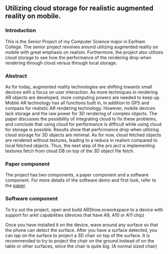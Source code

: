 ## Utilizing cloud storage for realistic augmented reality on mobile.
### Introduction
This is the Senior Project of my Computer Science major in Earlham College. The senior project revolves around utilizing augmented reality on mobile with great emphasis on realism. Furthermore, the project also utilizes cloud storage to see how the performance of the rendering drop when rendering through cloud versus through local storage.

### Abstract
As for today, augmented reality technologies are shifting towards small devices with a focus on user interaction. As more techniques in rendering AR objects are developed, more computing powers are needed to keep up. Mobile AR technology has all functions built in, in addition to GPS and compass for realistic AR rendering technology. However, mobile devices lack storage and the raw power for 3D rendering of complex objects. The paper discusses the possibility of integrating cloud to fix these problems, and conclude that using cloud for performance is difficult while using cloud for storage is possible. Results show that performance drop when utilizing cloud storage for 3D objects are minimal. As for now, cloud fetched objects are rendered without textures, leading to a reduce in realism compared to local fetched objects. Thus, the next step of the pro ject is implementing textures fetch from cloud DB on top of the 3D object file fetch.

### Paper component
The project has two components, a paper component and a software component. For more details of the software demo and first look, refer to the [paper](https://portfolios.cs.earlham.edu/wp-content/uploads/2017/12/paper.pdf).

### Software component
To try out the project, open and build ARShow.xcworkspace to a device with support for arkit capabilities (devices that have A9, A10 or A11 chip)

Once you have installed it on the device, wave around any surface so that the phone can detect the surface. 
After you have a surface detected, you can tap on the surface to project a 3D chair on top of the surface. 
It is recommended to try to project the chair on the ground instead of on the table or other surfaces, since the chair is quite big. (A normal sized chair)



